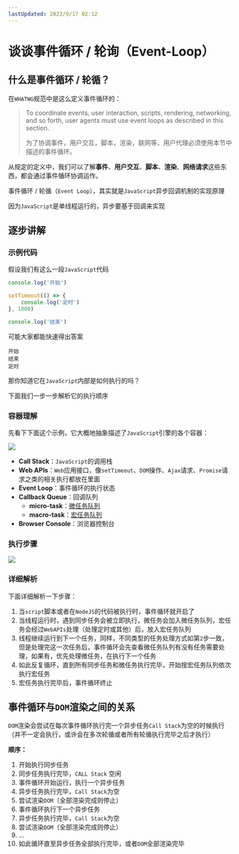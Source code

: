 ```yaml
---
lastUpdated: 2023/9/17 02:12
---
```


# 谈谈事件循环 / 轮询（Event-Loop）

## 什么是事件循环 / 轮循？

在`WHATWG`规范中是这么定义事件循环的：

> To coordinate events, user interaction, scripts, rendering, networking, and so forth, user agents must use event loops as described in this section. 
> 
> 为了协调事件，用户交互，脚本，渲染，联网等，用户代理必须使用本节中描述的事件循环。

从规定的定义中，我们可以了解**事件**、**用户交互**、**脚本**、**渲染**、**网络请求**这些东西，都会通过事件循环协调运作。

事件循环 / 轮循（`Event Loop`），其实就是`JavaScript`异步回调机制的实现原理

因为`JavaScript`是单线程运行的，异步要基于回调来实现

## 逐步讲解

### 示例代码

假设我们有这么一段`JavaScript`代码

```js
console.log('开始')

setTimeout(() => {
    console.log('定时')
}, 1000)

console.log('结束')
```

可能大家都能快速得出答案

```
开始
结束
定时
```

那你知道它在`JavaScript`内部是如何执行的吗？

下面我们一步一步解析它的执行顺序

### 容器理解

先看下下面这个示例，它大概地抽象描述了`JavaScript`引擎的各个容器：

![](https://namichong.obs.cn-south-1.myhuaweicloud.com/Blog/images/event-loop-demo.png)

- **Call Stack**：`JavaScript`的调用栈
- **Web APIs**：`Web`应用接口，像`setTimeout`、`DOM`操作、`Ajax`请求、`Promise`请求之类的相关执行都放在里面
- **Event Loop**：事件循环的执行状态
- **Callback Queue**：回调队列
  - **micro-task**：[微任务队列](/learn/web/javascript/what_is_macroTask_and_microTask.md)
  - **macro-task**：[宏任务队列](/learn/web/javascript/what_is_macroTask_and_microTask.md)
- **Browser Console**：浏览器控制台

### 执行步骤

![](https://namichong.obs.cn-south-1.myhuaweicloud.com/Blog/images/event-loop-demo.gif)

### 详细解析

下面详细解析一下步骤：

1. 当`script`脚本或者在`NodeJS`的代码被执行时，事件循环就开启了
2. 当线程运行时，遇到同步任务会被立即执行，微任务会加入微任务队列，宏任务会经过`WebAPIs`处理（处理定时或其他）后，放入宏任务队列
3. 线程继续运行到下一个任务，同样，不同类型的任务处理方式如第`2`步一致，但是处理完这一次任务后，事件循环会先查看微任务队列有没有任务需要处理，如果有，优先处理微任务，在执行下一个任务
4. 如此反复循环，直到所有同步任务和微任务执行完毕，开始按宏任务队列依次执行宏任务
5. 宏任务执行完毕后，事件循环终止

## 事件循环与`DOM`渲染之间的关系

`DOM`渲染会尝试在每次事件循环执行完一个异步任务`Call Stack`为空的时候执行（并不一定会执行，或许会在多次轮循或者所有轮循执行完毕之后才执行）

**顺序：**

1. 开始执行同步任务
2. 同步任务执行完毕，`CALL Stack` 空闲
3. 事件循环开始运行，执行一个异步任务
4. 异步任务执行完毕，`Call Stack`为空
5. 尝试渲染`DOM`（全部渲染完成则停止）
6. 事件循环执行下一个异步任务
7. 异步任务执行完毕，`Call Stack`为空
8. 尝试渲染`DOM`（全部渲染完成则停止）
9. ...
10. 如此循环直至异步任务全部执行完毕，或者`DOM`全部渲染完毕




